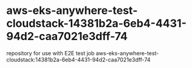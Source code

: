# aws-eks-anywhere-test-cloudstack-14381b2a-6eb4-4431-94d2-caa7021e3dff-74
repository for use with E2E test job aws-eks-anywhere-test-cloudstack:14381b2a-6eb4-4431-94d2-caa7021e3dff-74
